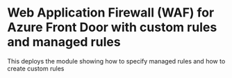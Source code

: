 # Web Application Firewall (WAF) for Azure Front Door with custom rules and managed rules

This deploys the module showing how to specify managed rules and how to create custom rules
